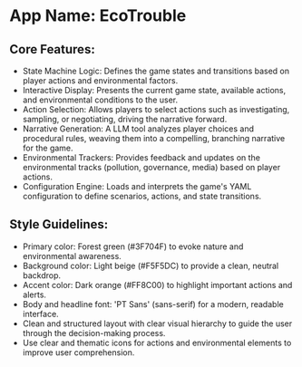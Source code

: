 # **App Name**: EcoTrouble

## Core Features:

- State Machine Logic: Defines the game states and transitions based on player actions and environmental factors.
- Interactive Display: Presents the current game state, available actions, and environmental conditions to the user.
- Action Selection: Allows players to select actions such as investigating, sampling, or negotiating, driving the narrative forward.
- Narrative Generation: A LLM tool analyzes player choices and procedural rules, weaving them into a compelling, branching narrative for the game.
- Environmental Trackers: Provides feedback and updates on the environmental tracks (pollution, governance, media) based on player actions.
- Configuration Engine: Loads and interprets the game's YAML configuration to define scenarios, actions, and state transitions.

## Style Guidelines:

- Primary color: Forest green (#3F704F) to evoke nature and environmental awareness.
- Background color: Light beige (#F5F5DC) to provide a clean, neutral backdrop.
- Accent color: Dark orange (#FF8C00) to highlight important actions and alerts.
- Body and headline font: 'PT Sans' (sans-serif) for a modern, readable interface.
- Clean and structured layout with clear visual hierarchy to guide the user through the decision-making process.
- Use clear and thematic icons for actions and environmental elements to improve user comprehension.